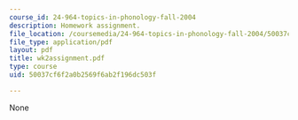 ```yaml
---
course_id: 24-964-topics-in-phonology-fall-2004
description: Homework assignment.
file_location: /coursemedia/24-964-topics-in-phonology-fall-2004/50037cf6f2a0b2569f6ab2f196dc503f_wk2assignment.pdf
file_type: application/pdf
layout: pdf
title: wk2assignment.pdf
type: course
uid: 50037cf6f2a0b2569f6ab2f196dc503f

---
```

None